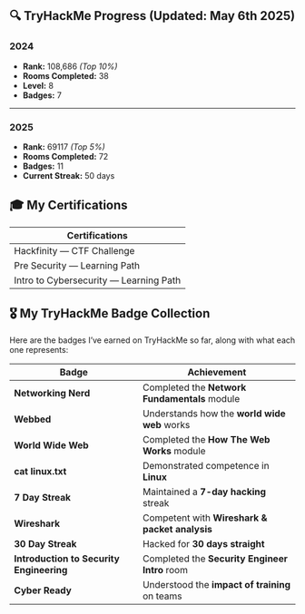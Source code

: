 ## 🔍 TryHackMe Progress (Updated: May 6th 2025)

### 2024
- **Rank:** 108,686 _(Top 10%)_  
- **Rooms Completed:** 38  
- **Level:** 8  
- **Badges:** 7  

---

### 2025
- **Rank:** 69117 _(Top 5%)_  
- **Rooms Completed:** 72  
- **Badges:** 11  
- **Current Streak:** 50 days

## 🎓 My Certifications

| Certifications                                |
|-----------------------------------------------|
| Hackfinity — CTF Challenge                    |
| Pre Security — Learning Path                  |
| Intro to Cybersecurity — Learning Path        |


## 🎖️ My TryHackMe Badge Collection

Here are the badges I’ve earned on TryHackMe so far, along with what each one represents:

| Badge                                   | Achievement                                        |
|-----------------------------------------|----------------------------------------------------|
| **Networking Nerd**                     | Completed the **Network Fundamentals** module      |
| **Webbed**                              | Understands how the **world wide web** works       |
| **World Wide Web**                      | Completed the **How The Web Works** module         |
| **cat linux.txt**                       | Demonstrated competence in **Linux**               |
| **7 Day Streak**                        | Maintained a **7-day hacking** streak              |
| **Wireshark**                           | Competent with **Wireshark & packet analysis**     |
| **30 Day Streak**                       | Hacked for **30 days straight**                    |
| **Introduction to Security Engineering**| Completed the **Security Engineer Intro** room     |
| **Cyber Ready**                         | Understood the **impact of training** on teams     |



